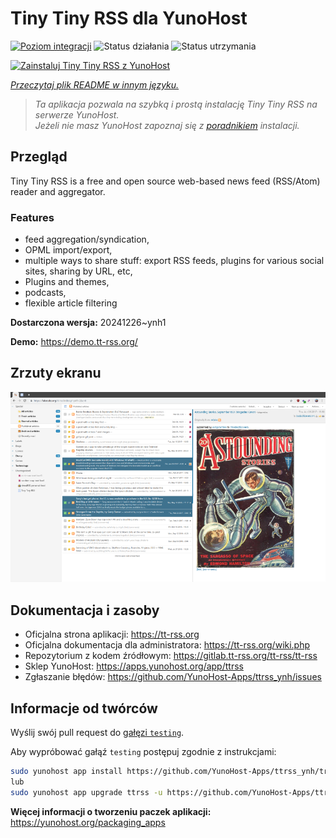 <!--
To README zostało automatycznie wygenerowane przez <https://github.com/YunoHost/apps/tree/master/tools/readme_generator>
Nie powinno być ono edytowane ręcznie.
-->

# Tiny Tiny RSS dla YunoHost

[![Poziom integracji](https://apps.yunohost.org/badge/integration/ttrss)](https://ci-apps.yunohost.org/ci/apps/ttrss/)
![Status działania](https://apps.yunohost.org/badge/state/ttrss)
![Status utrzymania](https://apps.yunohost.org/badge/maintained/ttrss)

[![Zainstaluj Tiny Tiny RSS z YunoHost](https://install-app.yunohost.org/install-with-yunohost.svg)](https://install-app.yunohost.org/?app=ttrss)

*[Przeczytaj plik README w innym języku.](./ALL_README.md)*

> *Ta aplikacja pozwala na szybką i prostą instalację Tiny Tiny RSS na serwerze YunoHost.*  
> *Jeżeli nie masz YunoHost zapoznaj się z [poradnikiem](https://yunohost.org/install) instalacji.*

## Przegląd

Tiny Tiny RSS is a free and open source web-based news feed (RSS/Atom) reader and aggregator.

### Features

- feed aggregation/syndication,
- OPML import/export,
- multiple ways to share stuff: export RSS feeds, plugins for various social sites, sharing by URL, etc,
- Plugins and themes,
- podcasts,
- flexible article filtering


**Dostarczona wersja:** 20241226~ynh1

**Demo:** <https://demo.tt-rss.org/>

## Zrzuty ekranu

![Zrzut ekranu z Tiny Tiny RSS](./doc/screenshots/screenshot.png)

## Dokumentacja i zasoby

- Oficjalna strona aplikacji: <https://tt-rss.org>
- Oficjalna dokumentacja dla administratora: <https://tt-rss.org/wiki.php>
- Repozytorium z kodem źródłowym: <https://gitlab.tt-rss.org/tt-rss/tt-rss>
- Sklep YunoHost: <https://apps.yunohost.org/app/ttrss>
- Zgłaszanie błędów: <https://github.com/YunoHost-Apps/ttrss_ynh/issues>

## Informacje od twórców

Wyślij swój pull request do [gałęzi `testing`](https://github.com/YunoHost-Apps/ttrss_ynh/tree/testing).

Aby wypróbować gałąź `testing` postępuj zgodnie z instrukcjami:

```bash
sudo yunohost app install https://github.com/YunoHost-Apps/ttrss_ynh/tree/testing --debug
lub
sudo yunohost app upgrade ttrss -u https://github.com/YunoHost-Apps/ttrss_ynh/tree/testing --debug
```

**Więcej informacji o tworzeniu paczek aplikacji:** <https://yunohost.org/packaging_apps>
